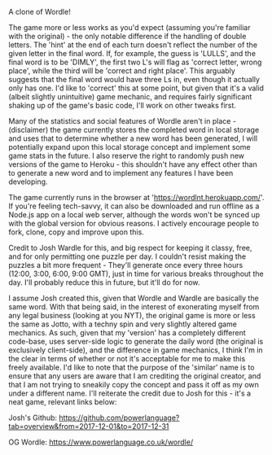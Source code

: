 A clone of Wordle!

The game more or less works as you'd expect (assuming you're familiar with the original) - the only notable difference if the handling of double letters. The 'hint' at the end of each turn doesn't reflect the number of the given letter in the final word. If, for example, the guess is 'LULLS', and the final word is to be 'DIMLY', the first two L's will flag as 'correct letter, wrong place', while the third will be 'correct and right place'. This arguably suggests that the final word would have three Ls in, even though it actually only has one. I'd like to 'correct' this at some point, but given that it's a valid (albeit slightly unintuitive) game mechanic, and requires fairly significant shaking up of the game's basic code, I'll work on other tweaks first.

Many of the statistics and social features of Wordle aren't in place - (disclaimer) the game currently stores the completed word in local storage and uses that to determine whether a new word has been generated, I will potentially expand upon this local storage concept and implement some game stats in the future. I also reserve the right to randomly push new versions of the game to Heroku - this shouldn't have any effect other than to generate a new word and to implement any features I have been developing.

The game currently runs in the browser at 'https://wordlnt.herokuapp.com/'. If you're feeling tech-savvy, it can also be downloaded and run offline as a Node.js app on a local web server, although the words won't be synced up with the global version for obvious reasons. I actively encourage people to fork, clone, copy and improve upon this.

Credit to Josh Wardle for this, and big respect for keeping it classy, free, and for only permitting one puzzle per day. I couldn't resist making the puzzles a bit more frequent - They'll generate once every three hours (12:00, 3:00, 6:00, 9:00 GMT), just in time for various breaks throughout the day. I'll probably reduce this in future, but it'll do for now. 

I assume Josh created this, given that Wordle and Wardle are basically the same word. With that being said, in the interest of exonerating myself from any legal business (looking at you NYT), the original game is more or less the same as Jotto, with a techny spin and very slightly altered game mechanics. As such, given that my 'version' has a completely different code-base, uses server-side logic to generate the daily word (the original is exclusively client-side), and the difference in game mechanics, I think I'm in the clear in terms of whether or not it's acceptable for me to make this freely available. I'd like to note that the purpose of the 'similar' name is to ensure that any users are aware that I am crediting the original creator, and that I am not trying to sneakily copy the concept and pass it off as my own under a different name. I'll reiterate the credit due to Josh for this - it's a neat game, relevant links below:

Josh's Github: https://github.com/powerlanguage?tab=overview&from=2017-12-01&to=2017-12-31

OG Wordle: https://www.powerlanguage.co.uk/wordle/
